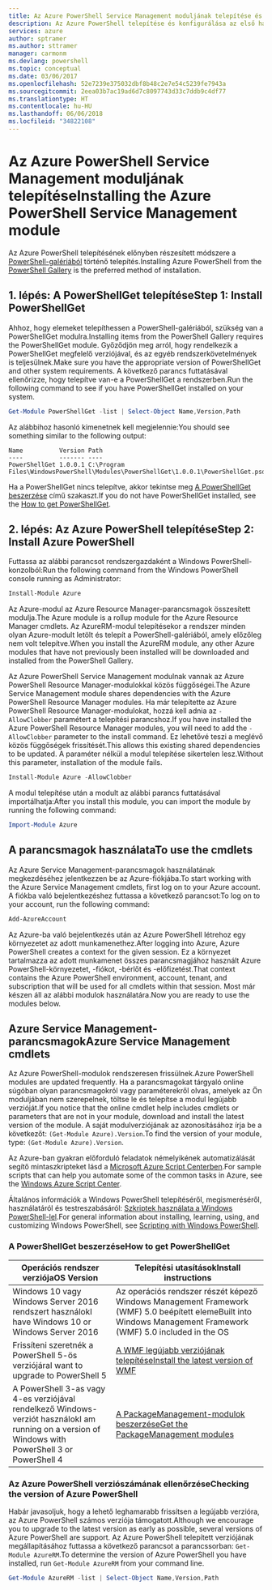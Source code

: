```yaml
---
title: Az Azure PowerShell Service Management moduljának telepítése és konfigurálása | Microsoft Docs
description: Az Azure PowerShell telepítése és konfigurálása az első használathoz.
services: azure
author: sptramer
ms.author: sttramer
manager: carmonm
ms.devlang: powershell
ms.topic: conceptual
ms.date: 03/06/2017
ms.openlocfilehash: 52e7239e375032dbf8b48c2e7e54c5239fe7943a
ms.sourcegitcommit: 2eea03b7ac19ad6d7c8097743d33c7ddb9c4df77
ms.translationtype: HT
ms.contentlocale: hu-HU
ms.lasthandoff: 06/06/2018
ms.locfileid: "34822108"
---
```

# <a name="installing-the-azure-powershell-service-management-module"></a><span data-ttu-id="f2776-103">Az Azure PowerShell Service Management moduljának telepítése</span><span class="sxs-lookup"><span data-stu-id="f2776-103">Installing the Azure PowerShell Service Management module</span></span>

<span data-ttu-id="f2776-104">Az Azure PowerShell telepítésének előnyben részesített módszere a [PowerShell-galériából](https://www.powershellgallery.com/) történő telepítés.</span><span class="sxs-lookup"><span data-stu-id="f2776-104">Installing Azure PowerShell from the [PowerShell Gallery](https://www.powershellgallery.com/) is the preferred method of installation.</span></span>

## <a name="step-1-install-powershellget"></a><span data-ttu-id="f2776-105">1. lépés: A PowerShellGet telepítése</span><span class="sxs-lookup"><span data-stu-id="f2776-105">Step 1: Install PowerShellGet</span></span>

<span data-ttu-id="f2776-106">Ahhoz, hogy elemeket telepíthessen a PowerShell-galériából, szükség van a PowerShellGet modulra.</span><span class="sxs-lookup"><span data-stu-id="f2776-106">Installing items from the PowerShell Gallery requires the PowerShellGet module.</span></span> <span data-ttu-id="f2776-107">Győződjön meg arról, hogy rendelkezik a PowerShellGet megfelelő verziójával, és az egyéb rendszerkövetelmények is teljesülnek.</span><span class="sxs-lookup"><span data-stu-id="f2776-107">Make sure you have the appropriate version of PowerShellGet and other system requirements.</span></span> <span data-ttu-id="f2776-108">A következő parancs futtatásával ellenőrizze, hogy telepítve van-e a PowerShellGet a rendszerben.</span><span class="sxs-lookup"><span data-stu-id="f2776-108">Run the following command to see if you have PowerShellGet installed on your system.</span></span>

```powershell
Get-Module PowerShellGet -list | Select-Object Name,Version,Path
```

<span data-ttu-id="f2776-109">Az alábbihoz hasonló kimenetnek kell megjelennie:</span><span class="sxs-lookup"><span data-stu-id="f2776-109">You should see something similar to the following output:</span></span>

```
Name          Version Path
----          ------- ----
PowerShellGet 1.0.0.1 C:\Program Files\WindowsPowerShell\Modules\PowerShellGet\1.0.0.1\PowerShellGet.psd1
```

<span data-ttu-id="f2776-110">Ha a PowerShellGet nincs telepítve, akkor tekintse meg [A PowerShellGet beszerzése](#how-to-get-powershellget) című szakaszt.</span><span class="sxs-lookup"><span data-stu-id="f2776-110">If you do not have PowerShellGet installed, see the [How to get PowerShellGet](#how-to-get-powershellget).</span></span>

## <a name="step-2-install-azure-powershell"></a><span data-ttu-id="f2776-111">2. lépés: Az Azure PowerShell telepítése</span><span class="sxs-lookup"><span data-stu-id="f2776-111">Step 2: Install Azure PowerShell</span></span>

<span data-ttu-id="f2776-112">Futtassa az alábbi parancsot rendszergazdaként a Windows PowerShell-konzolból:</span><span class="sxs-lookup"><span data-stu-id="f2776-112">Run the following command from the Windows PowerShell console running as Administrator:</span></span>

```powershell
Install-Module Azure
```

<span data-ttu-id="f2776-113">Az Azure-modul az Azure Resource Manager-parancsmagok összesített modulja.</span><span class="sxs-lookup"><span data-stu-id="f2776-113">The Azure module is a rollup module for the Azure Resource Manager cmdlets.</span></span> <span data-ttu-id="f2776-114">Az AzureRM-modul telepítésekor a rendszer minden olyan Azure-modult letölt és telepít a PowerShell-galériából, amely előzőleg nem volt telepítve.</span><span class="sxs-lookup"><span data-stu-id="f2776-114">When you install the AzureRM module, any other Azure modules that have not previously been installed will be downloaded and installed from the PowerShell Gallery.</span></span>

<span data-ttu-id="f2776-115">Az Azure PowerShell Service Management modulnak vannak az Azure PowerShell Resource Manager-modulokkal közös függőségei.</span><span class="sxs-lookup"><span data-stu-id="f2776-115">The Azure Service Management module shares dependencies with the Azure PowerShell Resource Manager modules.</span></span> <span data-ttu-id="f2776-116">Ha már telepítette az Azure PowerShell Resource Manager-modulokat, hozzá kell adnia az `-AllowClobber` paramétert a telepítési parancshoz.</span><span class="sxs-lookup"><span data-stu-id="f2776-116">If you have installed the Azure PowerShell Resource Manager modules, you will need to add the `-AllowClobber` parameter to the install command.</span></span> <span data-ttu-id="f2776-117">Ez lehetővé teszi a meglévő közös függőségek frissítését.</span><span class="sxs-lookup"><span data-stu-id="f2776-117">This allows this existing shared dependencies to be updated.</span></span> <span data-ttu-id="f2776-118">A paraméter nélkül a modul telepítése sikertelen lesz.</span><span class="sxs-lookup"><span data-stu-id="f2776-118">Without this parameter, installation of the module fails.</span></span>

```powershell
Install-Module Azure -AllowClobber
```

<span data-ttu-id="f2776-119">A modul telepítése után a modult az alábbi parancs futtatásával importálhatja:</span><span class="sxs-lookup"><span data-stu-id="f2776-119">After you install this module, you can import the module by running the following command:</span></span>

```powershell
Import-Module Azure
```

## <a name="to-use-the-cmdlets"></a><span data-ttu-id="f2776-120">A parancsmagok használata</span><span class="sxs-lookup"><span data-stu-id="f2776-120">To use the cmdlets</span></span>

<span data-ttu-id="f2776-121">Az Azure Service Management-parancsmagok használatának megkezdéséhez jelentkezzen be az Azure-fiókjába.</span><span class="sxs-lookup"><span data-stu-id="f2776-121">To start working with the Azure Service Management cmdlets, first log on to your Azure account.</span></span> <span data-ttu-id="f2776-122">A fiókba való bejelentkezéshez futtassa a következő parancsot:</span><span class="sxs-lookup"><span data-stu-id="f2776-122">To log on to your account, run the following command:</span></span>

```powershell
Add-AzureAccount
```

<span data-ttu-id="f2776-123">Az Azure-ba való bejelentkezés után az Azure PowerShell létrehoz egy környezetet az adott munkamenethez.</span><span class="sxs-lookup"><span data-stu-id="f2776-123">After logging into Azure, Azure PowerShell creates a context for the given session.</span></span> <span data-ttu-id="f2776-124">Ez a környezet tartalmazza az adott munkamenet összes parancsmagjához használt Azure PowerShell-környezetet, -fiókot, -bérlőt és -előfizetést.</span><span class="sxs-lookup"><span data-stu-id="f2776-124">That context contains the Azure PowerShell environment, account, tenant, and subscription that will be used for all cmdlets within that session.</span></span> <span data-ttu-id="f2776-125">Most már készen áll az alábbi modulok használatára.</span><span class="sxs-lookup"><span data-stu-id="f2776-125">Now you are ready to use the modules below.</span></span>

## <a name="azure-service-management-cmdlets"></a><span data-ttu-id="f2776-126">Azure Service Management-parancsmagok</span><span class="sxs-lookup"><span data-stu-id="f2776-126">Azure Service Management cmdlets</span></span>

<span data-ttu-id="f2776-127">Az Azure PowerShell-modulok rendszeresen frissülnek.</span><span class="sxs-lookup"><span data-stu-id="f2776-127">Azure PowerShell modules are updated frequently.</span></span> <span data-ttu-id="f2776-128">Ha a parancsmagokat tárgyaló online súgóban olyan parancsmagokról vagy paraméterekről olvas, amelyek az Ön moduljában nem szerepelnek, töltse le és telepítse a modul legújabb verzióját.</span><span class="sxs-lookup"><span data-stu-id="f2776-128">If you notice that the online cmdlet help includes cmdlets or parameters that are not in your module, download and install the latest version of the module.</span></span> <span data-ttu-id="f2776-129">A saját modulverziójának az azonosításához írja be a következőt: `(Get-Module Azure).Version`.</span><span class="sxs-lookup"><span data-stu-id="f2776-129">To find the version of your module, type: `(Get-Module Azure).Version`.</span></span>

<span data-ttu-id="f2776-130">Az Azure-ban gyakran előforduló feladatok némelyikének automatizálását segítő mintaszkripteket lásd a [Microsoft Azure Script Centerben](http://www.windowsazure.com/documentation/scripts/).</span><span class="sxs-lookup"><span data-stu-id="f2776-130">For sample scripts that can help you automate some of the common tasks in Azure, see the [Windows Azure Script Center](http://www.windowsazure.com/documentation/scripts/).</span></span>

<span data-ttu-id="f2776-131">Általános információk a Windows PowerShell telepítéséről, megismeréséről, használatáról és testreszabásáról: [Szkriptek használata a Windows PowerShell-lel](http://go.microsoft.com/fwlink/p/?linkid=320210).</span><span class="sxs-lookup"><span data-stu-id="f2776-131">For general information about installing, learning, using, and customizing Windows PowerShell, see [Scripting with Windows PowerShell](http://go.microsoft.com/fwlink/p/?linkid=320210).</span></span>

### <a name="how-to-get-powershellget"></a><span data-ttu-id="f2776-132">A PowerShellGet beszerzése</span><span class="sxs-lookup"><span data-stu-id="f2776-132">How to get PowerShellGet</span></span>

|<span data-ttu-id="f2776-133">Operációs rendszer verziója</span><span class="sxs-lookup"><span data-stu-id="f2776-133">OS Version</span></span>|<span data-ttu-id="f2776-134">Telepítési utasítások</span><span class="sxs-lookup"><span data-stu-id="f2776-134">Install instructions</span></span>|
|---|---|
|<span data-ttu-id="f2776-135">Windows 10 vagy Windows Server 2016 rendszert használok</span><span class="sxs-lookup"><span data-stu-id="f2776-135">I have Windows 10 or Windows Server 2016</span></span>|<span data-ttu-id="f2776-136">Az operációs rendszer részét képező Windows Management Framework (WMF) 5.0 beépített eleme</span><span class="sxs-lookup"><span data-stu-id="f2776-136">Built into Windows Management Framework (WMF) 5.0 included in the OS</span></span>|
|<span data-ttu-id="f2776-137">Frissíteni szeretnék a PowerShell 5-ös verziójára</span><span class="sxs-lookup"><span data-stu-id="f2776-137">I want to upgrade to PowerShell 5</span></span>|[<span data-ttu-id="f2776-138">A WMF legújabb verziójának telepítése</span><span class="sxs-lookup"><span data-stu-id="f2776-138">Install the latest version of WMF</span></span>](https://www.microsoft.com/en-us/download/details.aspx?id=54616)|
|<span data-ttu-id="f2776-139">A PowerShell 3-as vagy 4-es verziójával rendelkező Windows-verziót használok</span><span class="sxs-lookup"><span data-stu-id="f2776-139">I am running on a version of Windows with PowerShell 3 or PowerShell 4</span></span>|[<span data-ttu-id="f2776-140">A PackageManagement-modulok beszerzése</span><span class="sxs-lookup"><span data-stu-id="f2776-140">Get the PackageManagement modules</span></span>](http://go.microsoft.com/fwlink/?LinkID=746217)|

<a id="helpmechoose"></a>
### <a name="checking-the-version-of-azure-powershell"></a><span data-ttu-id="f2776-141">Az Azure PowerShell verziószámának ellenőrzése</span><span class="sxs-lookup"><span data-stu-id="f2776-141">Checking the version of Azure PowerShell</span></span>

<span data-ttu-id="f2776-142">Habár javasoljuk, hogy a lehető leghamarabb frissítsen a legújabb verzióra, az Azure PowerShell számos verziója támogatott.</span><span class="sxs-lookup"><span data-stu-id="f2776-142">Although we encourage you to upgrade to the latest version as early as possible, several versions of Azure PowerShell are support.</span></span> <span data-ttu-id="f2776-143">Az Azure PowerShell telepített verziójának megállapításához futtassa a következő parancsot a parancssorban: `Get-Module AzureRM`.</span><span class="sxs-lookup"><span data-stu-id="f2776-143">To determine the version of Azure PowerShell you have installed, run `Get-Module AzureRM` from your command line.</span></span>

```powershell
Get-Module AzureRM -list | Select-Object Name,Version,Path
```
